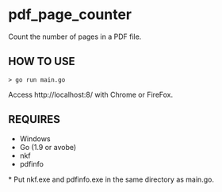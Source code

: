 # pdf_page_counter

Count the number of pages in a PDF file.

## HOW TO USE

```
> go run main.go
```

Access http://localhost:8/ with Chrome or FireFox.

## REQUIRES

- Windows
- Go (1.9 or avobe)
- nkf
- pdfinfo

\* Put nkf.exe and pdfinfo.exe in the same directory as main.go.
